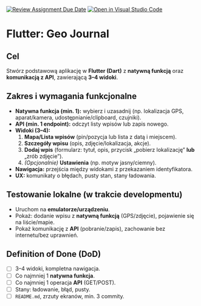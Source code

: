 [![Review Assignment Due Date](https://classroom.github.com/assets/deadline-readme-button-22041afd0340ce965d47ae6ef1cefeee28c7c493a6346c4f15d667ab976d596c.svg)](https://classroom.github.com/a/VcFknM5q)
[![Open in Visual Studio Code](https://classroom.github.com/assets/open-in-vscode-2e0aaae1b6195c2367325f4f02e2d04e9abb55f0b24a779b69b11b9e10269abc.svg)](https://classroom.github.com/online_ide?assignment_repo_id=21330971&assignment_repo_type=AssignmentRepo)
# Flutter: Geo Journal

## Cel
Stwórz podstawową aplikację w **Flutter (Dart)** z **natywną funkcją** oraz **komunikacją z API**, zawierającą **3–4 widoki**.

## Zakres i wymagania funkcjonalne
- **Natywna funkcja (min. 1):** wybierz i uzasadnij (np. lokalizacja GPS, aparat/kamera, udostępnianie/clipboard, czujniki).
- **API (min. 1 endpoint):** odczyt listy wpisów lub zapis nowego.
- **Widoki (3–4):**
  1. **Mapa/Lista wpisów** (pin/pozycja lub lista z datą i miejscem).
  2. **Szczegóły wpisu** (opis, zdjęcie/lokalizacja, akcje).
  3. **Dodaj wpis** (formularz: tytuł, opis, przycisk „pobierz lokalizację” **lub** „zrób zdjęcie”).
  4. *(Opcjonalnie)* **Ustawienia** (np. motyw jasny/ciemny).
- **Nawigacja:** przejścia między widokami z przekazaniem identyfikatora.
- **UX:** komunikaty o błędach, pusty stan, stany ładowania.


## Testowanie lokalne (w trakcie developmentu)
- Uruchom na **emulatorze/urządzeniu**.
- Pokaż: dodanie wpisu z **natywną funkcją** (GPS/zdjęcie), pojawienie się na liście/mapie.
- Pokaż komunikację z **API** (pobranie/zapis), zachowanie bez internetu/bez uprawnień.

## Definition of Done (DoD)
- [ ] 3–4 widoki, kompletna nawigacja.
- [ ] Co najmniej 1 **natywna funkcja**.
- [ ] Co najmniej 1 operacja **API** (GET/POST).
- [ ] Stany: ładowanie, błąd, pusty.
- [ ] `README.md`, zrzuty ekranów, min. 3 commity.